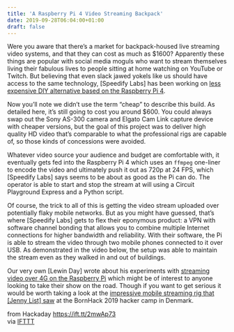 ```yaml
---
title: 'A Raspberry Pi 4 Video Streaming Backpack'
date: 2019-09-28T06:04:00+01:00
draft: false
---
```


Were you aware that there’s a market for backpack-housed live streaming video systems, and that they can cost as much as $1600? Apparently these things are popular with social media moguls who want to stream themselves living their fabulous lives to people sitting at home watching on YouTube or Twitch. But believing that even slack jawed yokels like us should have access to the same technology, \[Speedify Labs\] has been working on [less expensive DIY alternative based on the Raspberry Pi 4](https://hackaday.io/project/167778-diy-irl-streaming-backpack-using-raspberry-pi).

Now you’ll note we didn’t use the term “cheap” to describe this build. As detailed here, it’s still going to cost you around $600. You could always swap out the Sony AS-300 camera and Elgato Cam Link capture device with cheaper versions, but the goal of this project was to deliver high quality HD video that’s comparable to what the professional rigs are capable of, so those kinds of concessions were avoided.

Whatever video source your audience and budget are comfortable with, it eventually gets fed into the Raspberry Pi 4 which uses an `ffmpeg` one-liner to encode the video and ultimately push it out as 720p at 24 FPS, which \[Speedify Labs\] says seems to be about as good as the Pi can do. The operator is able to start and stop the stream at will using a Circuit Playground Express and a Python script.

Of course, the trick to all of this is getting the video stream uploaded over potentially flaky mobile networks. But as you might have guessed, that’s where \[Speedify Labs\] gets to flex their eponymous product: a VPN with software channel bonding that allows you to combine multiple Internet connections for higher bandwidth and reliability. With their software, the Pi is able to stream the video through two mobile phones connected to it over USB. As demonstrated in the video below, the setup was able to maintain the stream even as they walked in and out of buildings.

Our very own \[Lewin Day\] wrote about his experiments with [streaming video over 4G on the Raspberry Pi](https://hackaday.com/2017/09/12/video-streaming-like-your-raspberry-pi-depended-on-it/) which might be of interest to anyone looking to take their show on the road. Though if you want to get serious it would be worth taking a look at the [impressive mobile streaming rig that \[Jenny List\] saw](https://hackaday.com/2019/08/18/an-all-in-one-conference-video-streaming-box/) at the BornHack 2019 hacker camp in Denmark.

  
  
from Hackaday https://ift.tt/2mwAp73  
via [IFTTT](https://ifttt.com/?ref=da&site=blogger)